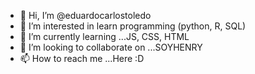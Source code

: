 - 👋 Hi, I’m @eduardocarlostoledo
- 👀 I’m interested in learn programming (python, R, SQL)
- 🌱 I’m currently learning ...JS, CSS, HTML
- 💞️ I’m looking to collaborate on ...SOYHENRY
- 📫 How to reach me ...Here :D

<!---
eduardocarlostoledo/eduardocarlostoledo is a ✨ special ✨ repository because its `README.md` (this file) appears on your GitHub profile.
You can click the Preview link to take a look at your changes.
--->
